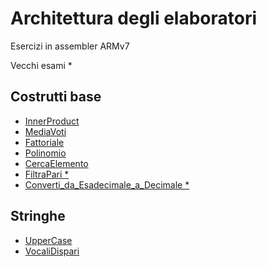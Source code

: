 # Architettura degli elaboratori
Esercizi in assembler ARMv7

Vecchi esami *
## Costrutti base
* [InnerProduct](https://github.com/AShatti99/AE/tree/main/ARMv7/IP)
* [MediaVoti](https://github.com/AShatti99/AE/blob/main/ARMv7/mediaVoti.s)
* [Fattoriale](https://github.com/AShatti99/AE/blob/main/ARMv7/fattoriale.s)
* [Polinomio](https://github.com/AShatti99/AE/blob/main/ARMv7/polinomio.s)
* [CercaElemento](https://github.com/AShatti99/AE/tree/main/ARMv7/cerca)
* [FiltraPari *](https://github.com/AShatti99/AE/blob/main/ARMv7/filtraPari.s)
* [Converti_da_Esadecimale_a_Decimale *](https://github.com/AShatti99/AE/tree/main/ARMv7/ConvertiDaEsadecimaleADecimale)

## Stringhe
* [UpperCase](https://github.com/AShatti99/AE/blob/main/ARMv7/upperCase.s)
* [VocaliDispari](https://github.com/AShatti99/AE/tree/main/ARMv7/VocaliDispari)
